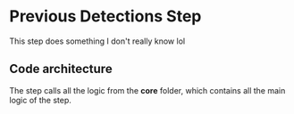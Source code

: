 # Previous Detections Step

This step does something I don't really know lol

## Code architecture

The step calls all the logic from the **core** folder, which contains all the main logic of the step.